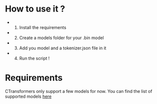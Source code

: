# How to use it ?
- 1. Install the requirements
- 2. Create a models folder for your .bin model
- 3. Add you model and a tokenizer.json file in it
- 4. Run the script !

# Requirements
CTransformers only support a few models for now. You can find the list of supported models [here](https://github.com/marella/ctransformers)